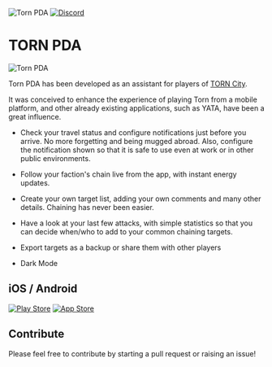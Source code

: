 ![Torn PDA](https://img.shields.io/github/v/tag/Manuito83/torn-pda.svg?color=green&label=Torn%20PDA&logo=github&style=for-the-badge)
[![Discord](https://img.shields.io/discord/715785867519721534?style=for-the-badge&color=%23447e9b&label=Discord&logo=discord&logoColor=FFF)](https://discord.gg/ujUquW)

# TORN PDA 

![Torn PDA](https://i.imgur.com/8hNh0q7.png?1) 

Torn PDA has been developed as an assistant for players of [TORN City](https://www.torn.com). 

It was conceived to enhance the experience of playing Torn from a mobile platform, and other already existing applications, such as YATA, have been a great influence.

* Check your travel status and configure notifications just before you arrive. No more forgetting and being mugged abroad. Also, configure the notification shown so that it is safe to use even at work or in other public environments.

* Follow your faction's chain live from the app, with instant energy updates.

* Create your own target list, adding your own comments and many other details. Chaining has never been easier.

* Have a look at your last few attacks, with simple statistics so that you can decide when/who to add to your common chaining targets.

* Export targets as a backup or share them with other players

* Dark Mode



## iOS / Android

[![Play Store](https://i.imgur.com/R12sw2i.png?2)](https://play.google.com/store/apps/details?id=com.manuito.tornpda "Play Store")
[![App Store](https://i.imgur.com/6k02rJZ.png?1)](https://apps.apple.com/us/app/torn-pda/id1510138514?l=es&ls=1 "App Store")


## Contribute

Please feel free to contribute by starting a pull request or raising an issue!


